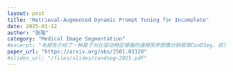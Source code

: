 ```yaml
---
layout: post
title: "Retrieval-Augmented Dynamic Prompt Tuning for Incomplete"
date: 2025-03-12
author: "张瑞"
category: "Medical Image Segmentation"
#excerpt: "本报告介绍了一种基于对比驱动特征增强的通用医学图像分割框架ConDSeg，该方法在多种医学影像模态和分割任务上取得了显著效果。"
paper_url: "https://arxiv.org/abs/2501.01120"
#slides_url: "/files/slides/condseg-2025.pdf"
---
```

